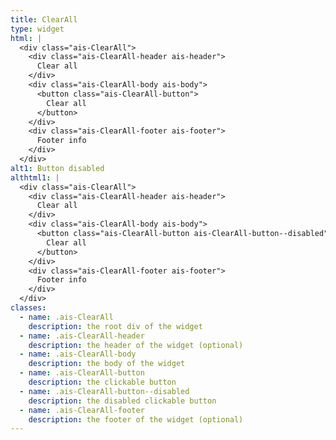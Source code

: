 ```yaml
---
title: ClearAll
type: widget
html: |
  <div class="ais-ClearAll">
    <div class="ais-ClearAll-header ais-header">
      Clear all
    </div>
    <div class="ais-ClearAll-body ais-body">
      <button class="ais-ClearAll-button">
        Clear all
      </button>
    </div>
    <div class="ais-ClearAll-footer ais-footer">
      Footer info
    </div>
  </div>
alt1: Button disabled
althtml1: |
  <div class="ais-ClearAll">
    <div class="ais-ClearAll-header ais-header">
      Clear all
    </div>
    <div class="ais-ClearAll-body ais-body">
      <button class="ais-ClearAll-button ais-ClearAll-button--disabled" disabled>
        Clear all
      </button>
    </div>
    <div class="ais-ClearAll-footer ais-footer">
      Footer info
    </div>
  </div>
classes:
  - name: .ais-ClearAll
    description: the root div of the widget
  - name: .ais-ClearAll-header
    description: the header of the widget (optional)
  - name: .ais-ClearAll-body
    description: the body of the widget
  - name: .ais-ClearAll-button
    description: the clickable button
  - name: .ais-ClearAll-button--disabled
    description: the disabled clickable button
  - name: .ais-ClearAll-footer
    description: the footer of the widget (optional)
---
```

